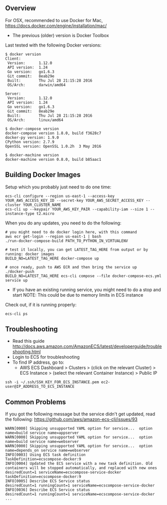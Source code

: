 Overview
--------
For OSX, recommended to use Docker for Mac, https://docs.docker.com/engine/installation/mac/
 * The previous (older) version is Docker Toolbox

Last tested with the following Docker versions:
```
$ docker version
Client:
 Version:      1.12.0
 API version:  1.24
 Go version:   go1.6.3
 Git commit:   8eab29e
 Built:        Thu Jul 28 21:15:28 2016
 OS/Arch:      darwin/amd64

Server:
 Version:      1.12.0
 API version:  1.24
 Go version:   go1.6.3
 Git commit:   8eab29e
 Built:        Thu Jul 28 21:15:28 2016
 OS/Arch:      linux/amd64

$ docker-compose version
docker-compose version 1.8.0, build f3628c7
docker-py version: 1.9.0
CPython version: 2.7.9
OpenSSL version: OpenSSL 1.0.2h  3 May 2016

$ docker-machine version
docker-machine version 0.8.0, build b85aac1
```

Building Docker Images
----------------------
Setup which you probably just need to do one time:
```
ecs-cli configure --region us-east-1 --access-key YOUR_AWS_ACCESS_KEY_ID --secret-key YOUR_AWS_SECRET_ACCESS_KEY --cluster YOUR_CLUSTER_NAME
ecs-cli up --keypair YOUR_AWS_KEY_PAIR --capability-iam --size 1 --instance-type t2.micro
```

When you do any updates, you need to do the following:
```
# you might need to do docker login here, with this command
aws ecr get-login --region us-east-1 | bash
./run-docker-compose-build PATH_TO_PYTHON_IN_VIRTUALENV

# test it locally, you can get LATEST_TAG_HERE from output or by running: docker images
BUILD_NO=LATEST_TAG_HERE docker-compose up

# once ready, push to AWS ECR and then bring the service up
./docker-push
BUILD_NO=LATEST_TAG_HERE ecs-cli compose --file docker-compose-ecs.yml service up
```
 * If you have an existing running service, you might need to do a stop and start
   NOTE: This could be due to memory limits in ECS instance

Check out, if it is running properly:
```
ecs-cli ps
```


Troubleshooting
---------------
 * Read this guide http://docs.aws.amazon.com/AmazonECS/latest/developerguide/troubleshooting.html
 * Login to ECS for troubleshooting
 * To find IP address, go to:
   * AWS ECS Dashboard > Clusters > (click on the relevant Cluster) > ECS Instance > (select the relevant Container Instance) > Public IP

```
ssh -i ~/.ssh/SSH_KEY_FOR_ECS_INSTANCE.pem ec2-user@IP_ADDRESS_TO_ECS_INSTANCE
```

Common Problems
---------------
If you got the following message but the service didn't get updated, read the following: https://github.com/aws/amazon-ecs-cli/issues/93
```
WARN[0000] Skipping unsupported YAML option for service...  option name=build service name=appserver
WARN[0000] Skipping unsupported YAML option for service...  option name=build service name=webserver
WARN[0000] Skipping unsupported YAML option for service...  option name=depends_on service name=webserver
INFO[0003] Using ECS task definition                     TaskDefinition=ecscompose-docker:9
INFO[0004] Updated the ECS service with a new task definition. Old containers will be stopped automatically, and replaced with new ones  desiredCount=1 serviceName=ecscompose-service-docker taskDefinition=ecscompose-docker:9
INFO[0005] Describe ECS Service status                   desiredCount=1 runningCount=1 serviceName=ecscompose-service-docker
INFO[0036] Describe ECS Service status                   desiredCount=1 runningCount=1 serviceName=ecscompose-service-docker
...
```

